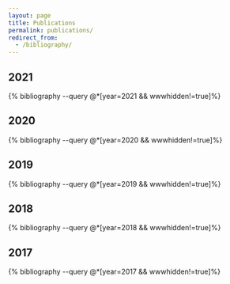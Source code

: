 ```yaml
---
layout: page
title: Publications
permalink: publications/
redirect_from:
  - /bibliography/
---
```


## 2021
{% bibliography --query @*[year=2021 && wwwhidden!=true]%}

<!--
{% bibliography --query @*[year=2021 && wwwhidden=true]%}
-->

## 2020
{% bibliography --query @*[year=2020 && wwwhidden!=true]%}

<!--
{% bibliography --query @*[year=2020 && wwwhidden=true]%}
-->

## 2019
{% bibliography --query @*[year=2019 && wwwhidden!=true]%}

<!--
{% bibliography --query @*[year=2019 && wwwhidden=true]%}
-->

## 2018
{% bibliography --query @*[year=2018 && wwwhidden!=true]%}

<!--
{% bibliography --query @*[year=2018 && wwwhidden=true]%}
-->

## 2017
{% bibliography --query @*[year=2017 && wwwhidden!=true]%}

<!--
{% bibliography --query @*[year=2017 && wwwhidden=true]%}
-->